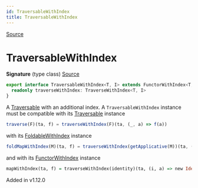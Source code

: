 ```yaml
---
id: TraversableWithIndex
title: TraversableWithIndex
---
```


[Source](https://github.com/gcanti/fp-ts/blob/master/src/TraversableWithIndex.ts)

# TraversableWithIndex

**Signature** (type class) [Source](https://github.com/gcanti/fp-ts/blob/master/src/TraversableWithIndex.ts#L30-L32)

```ts
export interface TraversableWithIndex<T, I> extends FunctorWithIndex<T, I>, FoldableWithIndex<T, I>, Traversable2v<T> {
  readonly traverseWithIndex: TraverseWithIndex<T, I>
}
```

A [Traversable](./Traversable.md) with an additional index.
A `TraversableWithIndex` instance must be compatible with its [Traversable](./Traversable.md) instance

```ts
traverse(F)(ta, f) = traverseWithIndex(F)(ta, (_, a) => f(a))
```

with its [FoldableWithIndex](./FoldableWithIndex.md) instance

```ts
foldMapWithIndex(M)(ta, f) = traverseWithIndex(getApplicative(M))(ta, (i, a) => new Const(f(i, a))).value
```

and with its [FunctorWithIndex](./FunctorWithIndex.md) instance

```purescript
mapWithIndex(ta, f) = traverseWithIndex(identity)(ta, (i, a) => new Identity(f(i, a))).value
```

Added in v1.12.0
